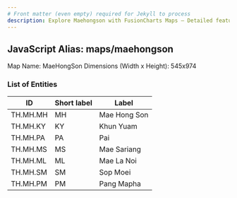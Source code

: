 ```yaml
---
# Front matter (even empty) required for Jekyll to process
description: Explore Maehongson with FusionCharts Maps – Detailed features for seamless integration. Try now & enhance your data visualization today! 
---
```


## JavaScript Alias: maps/maehongson

Map Name: MaeHongSon
Dimensions (Width x Height): 545x974

### List of Entities

| ID       | Short label | Label        |
| -------- | ----------- | ------------ |
| TH.MH.MH | MH          | Mae Hong Son |
| TH.MH.KY | KY          | Khun Yuam    |
| TH.MH.PA | PA          | Pai          |
| TH.MH.MS | MS          | Mae Sariang  |
| TH.MH.ML | ML          | Mae La Noi   |
| TH.MH.SM | SM          | Sop Moei     |
| TH.MH.PM | PM          | Pang Mapha   |
